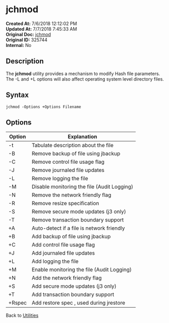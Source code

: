 # jchmod

**Created At:** 7/6/2018 12:12:02 PM  
**Updated At:** 7/7/2018 7:45:33 AM  
**Original Doc:** [jchmod](https://docs.jbase.com/46963-utilities/jchmod)  
**Original ID:** 325744  
**Internal:** No  

## Description

The **jchmod** utility provides a mechanism to modify Hash file parameters. The -L and +L options will also affect operating system level directory files.

## Syntax

```
jchmod -Options +Options Filename
```

## Options

| Option | Explanation |
| --- | --- |
| -t | Tabulate description about the file |
| -B | Remove backup of file using jbackup |
| -C | Remove control file usage flag |
| -J | Remove journaled file updates |
| -L | Remove logging the file |
| -M | Disable monitoring the file (Audit Logging) |
| -N | Remove the network friendly flag |
| -R | Remove resize specification |
| -S | Remove secure mode updates (j3 only) |
| -T | Remove transaction boundary support |
| +A | Auto-detect if a file is network friendly |
| +B | Add backup of file using jbackup |
| +C | Add control file usage flag |
| +J | Add journaled file updates |
| +L | Add logging the file |
| +M | Enable monitoring the file (Audit Logging) |
| +N | Add the network friendly flag |
| +S | Add secure mode updates (j3 only) |
| +T | Add transaction boundary support |
| +Rspec | Add restore spec , used during jrestore |

Back to [Utilities](./../utilities)
